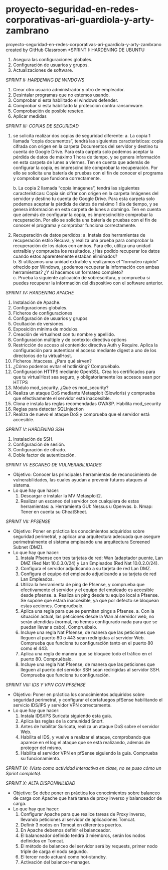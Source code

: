 # proyecto-seguridad-en-redes-corporativas-ari-guardiola-y-arty-zambrano
proyecto-seguridad-en-redes-corporativas-ari-guardiola-y-arty-zambrano created by GitHub Classroom
*SPRINT I: HARDENING DE UBUNTU

  1. Asegura las configuraciones globales.
  2. Configuración de usuarios y grupos.
  3. Actualizaciones de software.



*SPRINT II: HARDENING DE WINDOWS*

  1. Crear otro usuario administrador y otro de empleador.
  2. Desintalar programas que no estemos usando.
  3. Comprobar si esta habilitado el windows defender.
  4. Comprobar si esta habilitado la protección contra ransomware.
  5. Comprobación de posible reseteo.
  6. Aplicar medidas



*SPRINT III: COPIAS DE SEGURIDAD*

  1. se solicita realizar dos copias de seguridad diferente:
     a. La copia 1 llamada “copia documentos”, tendrá las siguientes características:
       copia cifrada con origen en la carpeta Documentos del servidor y destino tu cuenta de Google Drive. 
       Para esta carpeta solo podemos aceptar la pérdida de datos de máximo 1 hora de tiempo, y se genera información en esta carpeta de lunes a viernes. 
       Ten en cuenta que además de configurar la copia, es imprescindible comprobar la recuperación. Por ello se solicita una batería de pruebas con el fin de conocer        el programa y comprobar que funciona correctamente.

     b. La copia 2 llamada “copia imágenes”, tendrá las siguientes características: Copia sin cifrar con origen en la carpeta Imágenes del servidor y destino tu cuenta         de Google Drive. Para esta carpeta solo podemos aceptar la pérdida de datos de máximo 1 día de tiempo, y se genera información en esta carpeta de lunes a               domingo. Ten en cuenta que además de configurar la copia, es imprescindible comprobar la recuperación. Por ello se solicita una batería de pruebas con el fin           de conocer el programa y comprobar funciona correctamente.

  2. Recuperación de datos perdidos:
    a. Instala dos herramientas de recuperación estilo Recuva, y realiza una prueba para comprobar la recuperación de los datos con ambos. Para ello, utiliza una              unidad extraíble y comprueba los resultados. ¿Has podido recuperar los datos cuando estos aparentemente estaban eliminados? 		
    b. Si utilizamos una unidad extraíble y realizamos el "formateo rápido" ofrecido por Windows, ¿podemos recuperar la información con ambas herramientas? ¿Y si              hacemos un formateo completo?	
    c. Prueba la siguiente aplicación de sobrescritura, y comprueba si puedes 	recuperar la información del dispositivo con el software anterior.

 

*SPRINT IV: HARDENING APACHE*

  1. Instalación de Apache.
  2. Configuraciones globales.
  3. Ficheros de configuraciones
  4. Configuración de usuarios y grupos
  5. Ocultación de versiones. 
  6. Exposición mínima de módulos.
  7. Creación de virtualhost con tu nombre y apellido.
  8. Configuración múltiple y de contexto: directiva options
  9. Restricción de acceso al contenido: directiva Auth y Require. Aplica la configuración para autenticar el acceso mediante digest a uno de los directorios de tu         virtualHost.
  10. Ficheros .htaccess. ¿Para qué sirven?
  11. ¿Cómo podemos evitar el hotlinking? Compruébalo.
  12. Configuración HTTPS mediante OpenSSL. Crea los certificados para que tu virtualHost sea seguro, y obligatoriamente los accesos sean por HTTPS
  13. Módulo mod_security. ¿Qué es mod_security?
  14. Realiza un ataque DoS mediante Metasploit (Slowloris) y comprueba que efectivamente el servidor está inaccesible.
  15. Clona e instala las reglas recomendadas OWASP. Habilita mod_security
  16. Reglas para detectar SQLInjection
  17. Realiza de nuevo el ataque DoS y comprueba que el servidor está accesible.



*SPRINT V: HARDENING SSH*

  1. Instalación de SSH.
  2. Configuración de sesión.
  3. Configuración de cifrado.
  4. Doble factor de autenticación.



*SPRINT VI: ESCANEO DE VULNERABILIDADES*

  * Objetivo: Conocer las principales herramientas de reconocimiento de vulnerabilidades, las       cuales ayudan a prevenir futuros ataques al sistema.
  * Lo que hay que hacer:
    1. Descargar e instalar la MV Metasploit2. 
    2. Realizar un escaneo del servidor con cualquiera de estas herramientas:
       a. Herramienta GUI: Nessus u Openvas.
       b. Nmap: Tener en cuenta su CheatSheet.
       
       
       
*SPRINT VII: PFSENSE*

  * Objetivo: Poner en práctica los conocimientos adquiridos sobre seguridad perimetral, y aplicar una arquitectura adecuada que asegure perimetralmente el sistema                   empleando una arquitectura Screened Subnet (DMZ).
  * Lo que hay que hacer: 
    1. Instala Pfsense con tres tarjetas de red: Wan (adaptador puente, Lan DMZ (Red Nat 10.0.3.0/24) y Lan Empleados (Red Nat 10.0.2.0/24).
    2. Configura el servidor adjudicando a su tarjeta de red Lan DMZ.
    3. Configura el equipo del empleado adjudicando a su tarjeta de red Lan Empleados.
    4. Utiliza la herramienta de ping de Pfsense, y comprueba que efectivamente el servidor y el equipo del empleado es accesible desde pfsense.
       a. Realiza un ping desde tu equipo local a Pfsense. Se supone que estará inaccesible, ya que por defecto se bloquean estas acciones. Compruébalo.
    5. Aplica una regla para que se permitan pings a Pfsense.
       a. Con la situación actual, las peticiones desde la Wan al servidor web, no serán atendidas (normal, no hemos configurado nada para que se puedan llevar a cabo). Compruébalo.
    6. Incluye una regla Nat Pfsense, de manera que las peticiones que lleguen al puerto 80 o 443 sean redirigidas al servidor Web. Comprueba que funciona tu                  configuración tanto en el puerto 80 como el 443.
    7. Aplica una regla de manera que se bloquee todo el tráfico en el puerto 80. Compruébalo.
    8. Incluye una regla Nat Pfsense, de manera que las peticiones que lleguen al puerto del servidor SSH sean redirigidas al servidor SSH. Comprueba que funciona tu configuración.
  
  
  
*SPRINT VIII: IDS Y VPN CON PFSENSE*

  * Objetivo: Poner en práctica los conocimientos adquiridos sobre seguridad perimetral, y configurar el cortafuegos pfSense habilitando el servicio IDS/IPS y servidor     VPN correctamente.
  * Lo que hay que hacer:
    1. Instala IDS/IPS Suricata siguiendo esta guía.
    2. Aplica las reglas de la comunidad Snort.
    3. Antes de habilitar Suricata, realiza un ataque DoS sobre el servidor Web. 
    4. Habilita el IDS, y vuelve a realizar el ataque, comprobando que aparece en el log el ataque que se está realizando, además de proteger del mismo.
    5. Habilita el servidor VPN en pfSense siguiendo la guía. Comprueba su funcionamiento.


*SPRINT IX: (Visto como actividad interactiva en clase, no se puso cómo un Sprint completo).*

*SPRINT X: ALTA DISPONINILIDAD*

  * Objetivo: Se debe poner en práctica los conocimientos sobre balanceo de carga con Apache que hará tarea de proxy inverso y balanceador de carga.
  * Lo que hay que hacer:
    1. Configurar Apache para que realice tareas de Proxy inverso, llevando peticiones al servidor de aplicaciones Tomcat.
    2. Definir 3 nodos en Tomcat en diferentes puertos.
    3. En Apache debemos definir el balanceador.
    4. El balanceador definido tendrá 3 miembros, serán los nodos definidos en Tomcat.
    5. El método de balanceo del servidor será by requests, primer nodo triple de carga el nodo segundo.
    6. El tercer nodo actuará como hot-standby.
    7. Activación del balancer-manager.
